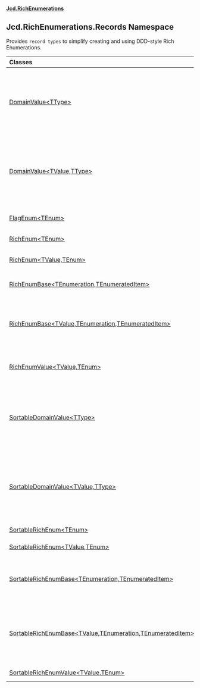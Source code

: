 #### [Jcd.RichEnumerations](index.md 'index')

## Jcd.RichEnumerations.Records Namespace

Provides `record types` to simplify creating and using DDD-style Rich Enumerations.

| Classes                                                                                                                                                                                                                  |                                                                                                                                                                                                                                                                                                                                                                                                                                                |
|:-------------------------------------------------------------------------------------------------------------------------------------------------------------------------------------------------------------------------|:-----------------------------------------------------------------------------------------------------------------------------------------------------------------------------------------------------------------------------------------------------------------------------------------------------------------------------------------------------------------------------------------------------------------------------------------------|
| [DomainValue&lt;TType&gt;](DomainValue_TType_.md 'Jcd.RichEnumerations.Records.DomainValue<TType>')                                                                                                                      | A [DomainValue&lt;TValue,TType&gt;](DomainValue_TValue,TType_.md 'Jcd.RichEnumerations.Records.DomainValue<TValue,TType>') is an open set of values which may share an underlying integral data type with others, but need semantic separation, such as database row identifier columns. Using these prevents accidentally using one in place of another.                                                                          |
| [DomainValue&lt;TValue,TType&gt;](DomainValue_TValue,TType_.md 'Jcd.RichEnumerations.Records.DomainValue<TValue,TType>')                                                                                                 | A [DomainValue&lt;TValue,TType&gt;](DomainValue_TValue,TType_.md 'Jcd.RichEnumerations.Records.DomainValue<TValue,TType>') is an open set of values which may share an underlying integral data type with others, but need semantic separation, such as database row identifier columns. Using these prevents accidentally using one in place of another.                                                                          |
| [FlagEnum&lt;TEnum&gt;](FlagEnum_TEnum_.md 'Jcd.RichEnumerations.Records.FlagEnum<TEnum>')                                                                                                                               | A rich enumeration type that supports setting individual flags for up to 64 flags.                                                                                                                                                                                                                                                                                                                                                             |
| [RichEnum&lt;TEnum&gt;](RichEnum_TEnum_.md 'Jcd.RichEnumerations.Records.RichEnum<TEnum>')                                                                                                                               | A [RichEnum&lt;TValue,TEnum&gt;](RichEnum_TValue,TEnum_.md 'Jcd.RichEnumerations.Records.RichEnum<TValue,TEnum>') with TValue set to int.                                                                                                                                                                                                                                                                                                      |
| [RichEnum&lt;TValue,TEnum&gt;](RichEnum_TValue,TEnum_.md 'Jcd.RichEnumerations.Records.RichEnum<TValue,TEnum>')                                                                                                          | A [RichEnum&lt;TValue,TEnum&gt;](RichEnum_TValue,TEnum_.md 'Jcd.RichEnumerations.Records.RichEnum<TValue,TEnum>') with .Value as a user defined type.                                                                                                                                                                                                                                                                                          |
| [RichEnumBase&lt;TEnumeration,TEnumeratedItem&gt;](RichEnumBase_TEnumeration,TEnumeratedItem_.md 'Jcd.RichEnumerations.Records.RichEnumBase<TEnumeration,TEnumeratedItem>')                                              | Provides access to all instances on the enumeration container by way of the [All](RichEnumBase_TEnumeration,TEnumeratedItem_.All.md 'Jcd.RichEnumerations.Records.RichEnumBase<TEnumeration,TEnumeratedItem>.All') property.                                                                                                                                                                                                                   |
| [RichEnumBase&lt;TValue,TEnumeration,TEnumeratedItem&gt;](RichEnumBase_TValue,TEnumeration,TEnumeratedItem_.md 'Jcd.RichEnumerations.Records.RichEnumBase<TValue,TEnumeration,TEnumeratedItem>')                         | Provides access to all instances on the enumeration container by way of the [All](RichEnumBase_TEnumeration,TEnumeratedItem_.All.md 'Jcd.RichEnumerations.Records.RichEnumBase<TEnumeration,TEnumeratedItem>.All') property. And allows lookup of items by value. This is used in [RichEnum&lt;TValue,TEnum&gt;](RichEnum_TValue,TEnum_.md 'Jcd.RichEnumerations.Records.RichEnum<TValue,TEnum>') to provide conversion operators. |
| [RichEnumValue&lt;TValue,TEnum&gt;](RichEnumValue_TValue,TEnum_.md 'Jcd.RichEnumerations.Records.RichEnumValue<TValue,TEnum>')                                                                                           | A [RichEnumValue&lt;TValue,TEnum&gt;](RichEnumValue_TValue,TEnum_.md 'Jcd.RichEnumerations.Records.RichEnumValue<TValue,TEnum>') with .Value as a user defined type.                                                                                                                                                                                                                                                                           |
| [SortableDomainValue&lt;TType&gt;](SortableDomainValue_TType_.md 'Jcd.RichEnumerations.Records.SortableDomainValue<TType>')                                                                                              | A [DomainValue&lt;TValue,TType&gt;](DomainValue_TValue,TType_.md 'Jcd.RichEnumerations.Records.DomainValue<TValue,TType>') is an open set of values which may share an underlying integral data type with others, but need semantic separation, such as database row identifier columns. Using these prevents accidentally using one in place of another.                                                                          |
| [SortableDomainValue&lt;TValue,TType&gt;](SortableDomainValue_TValue,TType_.md 'Jcd.RichEnumerations.Records.SortableDomainValue<TValue,TType>')                                                                         | A [DomainValue&lt;TValue,TType&gt;](DomainValue_TValue,TType_.md 'Jcd.RichEnumerations.Records.DomainValue<TValue,TType>') is an open set of values which may share an underlying integral data type with others, but need semantic separation, such as database row identifier columns. Using these prevents accidentally using one in place of another.                                                                          |
| [SortableRichEnum&lt;TEnum&gt;](SortableRichEnum_TEnum_.md 'Jcd.RichEnumerations.Records.SortableRichEnum<TEnum>')                                                                                                       | A rich enum that can be sorted with a call to `.Sort()`.                                                                                                                                                                                                                                                                                                                                                                                       |
| [SortableRichEnum&lt;TValue,TEnum&gt;](SortableRichEnum_TValue,TEnum_.md 'Jcd.RichEnumerations.Records.SortableRichEnum<TValue,TEnum>')                                                                                  | A rich enum that can be sorted with a call to `.Sort()`.                                                                                                                                                                                                                                                                                                                                                                                       |
| [SortableRichEnumBase&lt;TEnumeration,TEnumeratedItem&gt;](SortableRichEnumBase_TEnumeration,TEnumeratedItem_.md 'Jcd.RichEnumerations.Records.SortableRichEnumBase<TEnumeration,TEnumeratedItem>')                      | A base for sortable rich enumerations. This type provides a hook to sort the .All collection. `.Sort()` should be called once and only once during application startup.                                                                                                                                                                                                                                                                    |
| [SortableRichEnumBase&lt;TValue,TEnumeration,TEnumeratedItem&gt;](SortableRichEnumBase_TValue,TEnumeration,TEnumeratedItem_.md 'Jcd.RichEnumerations.Records.SortableRichEnumBase<TValue,TEnumeration,TEnumeratedItem>') | A base for sortable rich enumerations where the .Value property is present on the enumerated type. This type provides a hook to sort the .All collection. `.Sort()` should be called only once and only once in the application startup.                                                                                                                                                                                               |
| [SortableRichEnumValue&lt;TValue,TEnum&gt;](SortableRichEnumValue_TValue,TEnum_.md 'Jcd.RichEnumerations.Records.SortableRichEnumValue<TValue,TEnum>')                                                                   | A rich enum that can be sorted with a call to `.Sort()`.                                                                                                                                                                                                                                                                                                                                                                                       |
